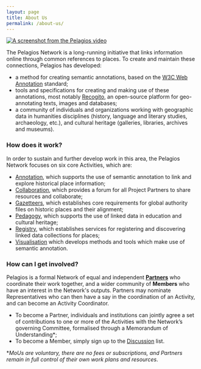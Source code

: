 ```yaml
---
layout: page
title: About Us
permalink: /about-us/
---
```


[![A screenshot from the Pelagios video](http://img.youtube.com/vi/MVaFbBvY6bA/0.jpg)](http://www.youtube.com/watch?v=MVaFbBvY6bA)

The Pelagios Network is a long-running initiative that links information online through common references to places.
To create and maintain these connections, Pelagios has developed:
- a method for creating semantic annotations, based on the [W3C Web Annotation](https://www.w3.org/TR/annotation-model) standard;
- tools and specifications for creating and making use of these annotations, most notably [Recogito](https://recogito.pelagios.org/), an open-source platform for geo-annotating texts, images and databases;
- a community of individuals and organizations working with geographic data in humanities disciplines (history, language and literary studies, archaeology, etc.), and cultural heritage (galleries, libraries, archives and museums).

### How does it work?
In order to sustain and further develop work in this area, the Pelagios Network focuses on six core Activities, which are:
- [Annotation](https://pelagios.github.io/activities/annotation/), which supports the use of semantic annotation to link and explore historical place information;
- [Collaboration](https://pelagios.github.io/activities/collaboration/), which provides a forum for all Project Partners to share resources and collaborate;
- [Gazetteers](https://pelagios.github.io/activities/gazetteers/), which establishes core requirements for global authority files on historic places and their alignment;
- [Pedagogy](https://pelagios.github.io/activities/pedagogy/), which supports the use of linked data in education and cultural heritage;
- [Registry](https://pelagios.github.io/activities/registry/), which establishes services for registering and discovering linked data collections for places;
- [Visualisation](https://pelagios.github.io/activities/visualisation/) which develops methods and tools which make use of semantic annotation.

### How can I get involved?
Pelagios is a formal Network of equal and independent [**Partners**](https://pelagios.org/partners/) who coordinate their work together, and a wider community of **Members** who have an interest in the Network's outputs. Partners may nominate Representatives who can then have a say in the coordination of an Activity, and can become an Activity Coordinator.

- To become a Partner, individuals and institutions can jointly agree a set of contributions to one or more of the Activities with the Network’s governing Committee, formalised through a Memorandum of Understanding*;
- To become a Member, simply sign up to the [Discussion](https://groups.google.com/d/forum/pelagios-network/) list.

*_MoUs are voluntary, there are no fees or subscriptions, and Partners remain in full control of their own work plans and resources_.